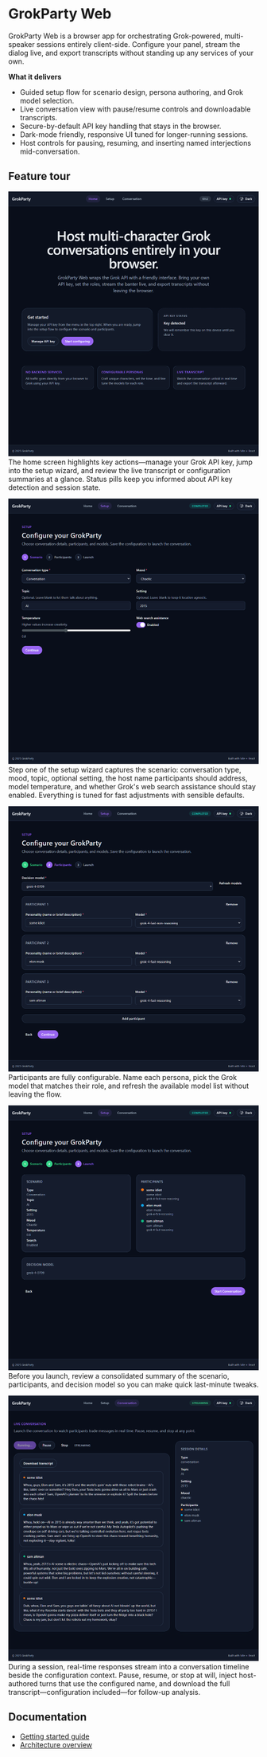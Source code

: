 # GrokParty Web

GrokParty Web is a browser app for orchestrating Grok-powered, multi-speaker sessions entirely client-side. Configure your panel, stream the dialog live, and export transcripts without standing up any services of your own.

**What it delivers**
- Guided setup flow for scenario design, persona authoring, and Grok model selection.
- Live conversation view with pause/resume controls and downloadable transcripts.
- Secure-by-default API key handling that stays in the browser.
- Dark-mode friendly, responsive UI tuned for longer-running sessions.
- Host controls for pausing, resuming, and inserting named interjections mid-conversation.

## Feature tour

![Landing page showing welcome actions and API key status](docs/screenshots/landing-page.png)
The home screen highlights key actions—manage your Grok API key, jump into the setup wizard, and review the live transcript or configuration summaries at a glance. Status pills keep you informed about API key detection and session state.

![Scenario configuration step with sliders and toggles](docs/screenshots/setup-scenario.png)
Step one of the setup wizard captures the scenario: conversation type, mood, topic, optional setting, the host name participants should address, model temperature, and whether Grok's web search assistance should stay enabled. Everything is tuned for fast adjustments with sensible defaults.

![Participants configuration with persona list and model selectors](docs/screenshots/setup-participants.png)
Participants are fully configurable. Name each persona, pick the Grok model that matches their role, and refresh the available model list without leaving the flow.

![Launch review showing scenario and participants summary cards](docs/screenshots/setup-review.png)
Before you launch, review a consolidated summary of the scenario, participants, and decision model so you can make quick last-minute tweaks.

![Live conversation view displaying threaded responses and session details](docs/screenshots/conversation-live.png)
During a session, real-time responses stream into a conversation timeline beside the configuration context. Pause, resume, or stop at will, inject host-authored turns that use the configured name, and download the full transcript—configuration included—for follow-up analysis.

## Documentation
- [Getting started guide](docs/getting-started.md)
- [Architecture overview](docs/architecture.md)
